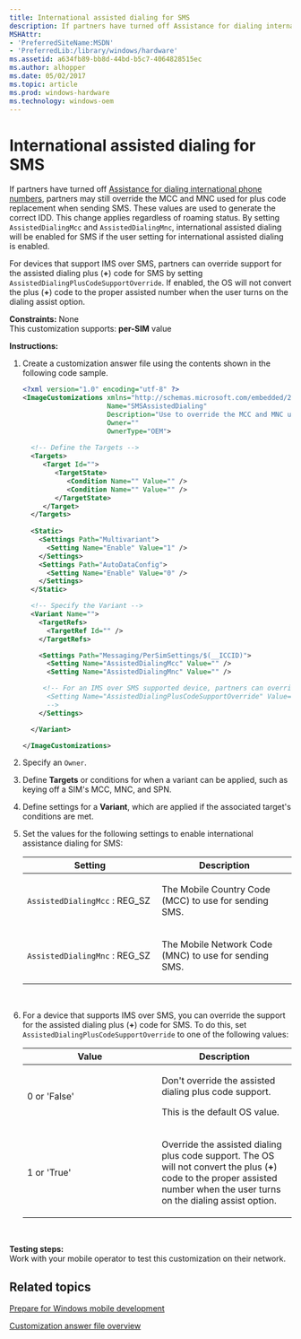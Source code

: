 ```yaml
---
title: International assisted dialing for SMS
description: If partners have turned off Assistance for dialing international phone numbers, partners may still override the MCC and MNC used for plus code replacement when sending SMS.
MSHAttr:
- 'PreferredSiteName:MSDN'
- 'PreferredLib:/library/windows/hardware'
ms.assetid: a634fb89-bb8d-44bd-b5c7-4064828515ec
ms.author: alhopper
ms.date: 05/02/2017
ms.topic: article
ms.prod: windows-hardware
ms.technology: windows-oem
---
```


# International assisted dialing for SMS


If partners have turned off [Assistance for dialing international phone numbers](assistance-for-dialing-international-phone-numbers.md), partners may still override the MCC and MNC used for plus code replacement when sending SMS. These values are used to generate the correct IDD. This change applies regardless of roaming status. By setting `AssistedDialingMcc` and `AssistedDialingMnc`, international assisted dialing will be enabled for SMS if the user setting for international assisted dialing is enabled.

For devices that support IMS over SMS, partners can override support for the assisted dialing plus (**+**) code for SMS by setting `AssistedDialingPlusCodeSupportOverride`. If enabled, the OS will not convert the plus (**+**) code to the proper assisted number when the user turns on the dialing assist option.

<a href="" id="constraints---none"></a>**Constraints:** None  
This customization supports: **per-SIM** value

<a href="" id="instructions-"></a>**Instructions:**  
1.  Create a customization answer file using the contents shown in the following code sample.

    ```XML
    <?xml version="1.0" encoding="utf-8" ?>  
    <ImageCustomizations xmlns="http://schemas.microsoft.com/embedded/2004/10/ImageUpdate"  
                         Name="SMSAssistedDialing"  
                         Description="Use to override the MCC and MNC used for sending SMS messages."  
                         Owner=""  
                         OwnerType="OEM"> 
      
      <!-- Define the Targets --> 
      <Targets>
         <Target Id="">
            <TargetState>
               <Condition Name="" Value="" />
               <Condition Name="" Value="" />
            </TargetState>
         </Target>
      </Targets>
      
      <Static>
        <Settings Path="Multivariant">
          <Setting Name="Enable" Value="1" />
        </Settings>
        <Settings Path="AutoDataConfig">
          <Setting Name="Enable" Value="0" />
        </Settings>
      </Static>

      <!-- Specify the Variant -->
      <Variant Name=""> 
        <TargetRefs>
          <TargetRef Id="" /> 
        </TargetRefs>

        <Settings Path="Messaging/PerSimSettings/$(__ICCID)">  
          <Setting Name="AssistedDialingMcc" Value="" />
          <Setting Name="AssistedDialingMnc" Value="" />     

         <!-- For an IMS over SMS supported device, partners can override the assisted dialing plus code support for SMS.
          <Setting Name="AssistedDialingPlusCodeSupportOverride" Value="" />
          -->
        </Settings>  

      </Variant>

    </ImageCustomizations>
    ```

2.  Specify an `Owner`.

3.  Define **Targets** or conditions for when a variant can be applied, such as keying off a SIM's MCC, MNC, and SPN.

4.  Define settings for a **Variant**, which are applied if the associated target's conditions are met.

5.  Set the values for the following settings to enable international assistance dialing for SMS:

    <table>
    <colgroup>
    <col width="50%" />
    <col width="50%" />
    </colgroup>
    <thead>
    <tr class="header">
    <th>Setting</th>
    <th>Description</th>
    </tr>
    </thead>
    <tbody>
    <tr class="odd">
    <td><p><code>AssistedDialingMcc</code> : REG_SZ</p></td>
    <td><p>The Mobile Country Code (MCC) to use for sending SMS.</p></td>
    </tr>
    <tr class="even">
    <td><p><code>AssistedDialingMnc</code> : REG_SZ</p></td>
    <td><p>The Mobile Network Code (MNC) to use for sending SMS.</p></td>
    </tr>
    </tbody>
    </table>

     

6.  For a device that supports IMS over SMS, you can override the support for the assisted dialing plus (**+**) code for SMS. To do this, set `AssistedDialingPlusCodeSupportOverride` to one of the following values:

    <table>
    <colgroup>
    <col width="50%" />
    <col width="50%" />
    </colgroup>
    <thead>
    <tr class="header">
    <th>Value</th>
    <th>Description</th>
    </tr>
    </thead>
    <tbody>
    <tr class="odd">
    <td><p>0 or 'False'</p></td>
    <td><p>Don't override the assisted dialing plus code support.</p>
    <p>This is the default OS value.</p></td>
    </tr>
    <tr class="even">
    <td><p>1 or 'True'</p></td>
    <td><p>Override the assisted dialing plus code support. The OS will not convert the plus (<strong>+</strong>) code to the proper assisted number when the user turns on the dialing assist option.</p></td>
    </tr>
    </tbody>
    </table>

     

<a href="" id="testing-steps-"></a>**Testing steps:**  
Work with your mobile operator to test this customization on their network.

## Related topics

[Prepare for Windows mobile development](https://docs.microsoft.com/en-us/windows-hardware/manufacture/mobile/preparing-for-windows-mobile-development)

[Customization answer file overview](https://docs.microsoft.com/en-us/windows-hardware/customize/mobile/mcsf/customization-answer-file)